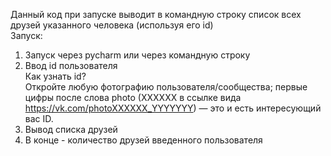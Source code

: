 Данный код при запуске выводит в командную строку список всех друзей указанного человека (используя его id)</br>
Запуск:
1) Запуск через pycharm или через командную строку
2) Ввод id пользователя <br/>
Как узнать id? <br/>
Откройте любую фотографию пользователя/сообщества; первые цифры после слова photo (XXXXXX в ссылке вида https://vk.com/photoXXXXXX_YYYYYYY) — это и есть интересующий вас ID.<br/>
3) Вывод списка друзей
4) В конце - количество друзей введенного пользователя